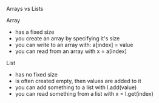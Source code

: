 Arrays vs Lists

Array
  - has a fixed size
  - you create an array by specifying it's size
  - you can write to an array with: a[index] = value
  - you can read from an array with x = a[index]

List
  - has no fixed size
  - is often created empty, then values are added to it
  - you can add something to a list with l.add(value)
  - you can read something from a list with x = l.get(index)
